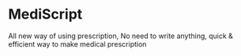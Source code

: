 # MediScript

All new way of using prescription, No need to write anything, quick &amp; efficient way to make medical prescription

